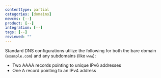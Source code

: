```yaml
---
contenttype: partial
categories: [domains]
newcms: [--]
product: [--]
integration: [--]
tags: [--]
reviewed: ""
---
```


<Accordion title="Standard DNS Configurations" id="dns-config2" icon="info-sign">

 Standard DNS configurations utilize the following for both the bare domain (`example.com`) and any subdomains (like `www`):

  *  Two AAAA records pointing to unique IPv6 addresses
  *  One A record pointing to an IPv4 address

</Accordion>

